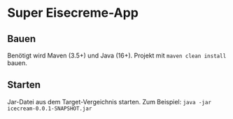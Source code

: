 # Super Eisecreme-App
## Bauen
Benötigt wird Maven (3.5+) und Java (16+).
Projekt mit 
`maven clean install`
bauen. 
## Starten
Jar-Datei aus dem Target-Vergeichnis starten.
Zum Beispiel:
``java -jar icecream-0.0.1-SNAPSHOT.jar``
